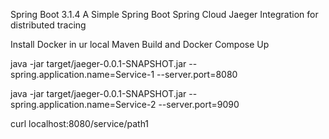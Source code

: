 Spring Boot 3.1.4
A Simple Spring Boot Spring Cloud Jaeger Integration for distributed tracing

Install Docker in ur local
Maven Build and Docker Compose Up 

java -jar target/jaeger-0.0.1-SNAPSHOT.jar --spring.application.name=Service-1 --server.port=8080

java -jar target/jaeger-0.0.1-SNAPSHOT.jar --spring.application.name=Service-2 --server.port=9090

curl localhost:8080/service/path1

